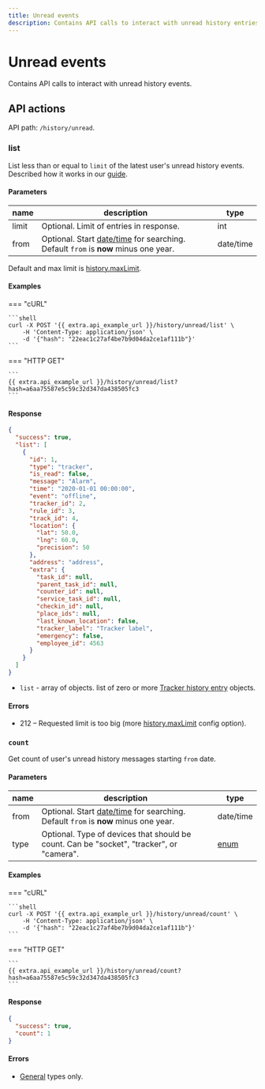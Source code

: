 ```yaml
---
title: Unread events
description: Contains API calls to interact with unread history entries.
---
```


# Unread events

Contains API calls to interact with unread history events.

## API actions

API path: `/history/unread`.

### list

List less than or equal to `limit` of the latest user's unread history events. Described how it works in our [guide](../../guides/rules-notifications/work-with-notifications.md#all-unread-events-of-a-user).

#### Parameters

| name  | description                                                                                            | type      |
| ----- | ------------------------------------------------------------------------------------------------------ | --------- |
| limit | Optional. Limit of entries in response.                                                                | int       |
| from  | Optional. Start [date/time](broken-reference) for searching. Default `from` is **now** minus one year. | date/time |

Default and max limit is [history.maxLimit](../commons/settings/dealer.md).

#### Examples

\=== "cURL"

````
```shell
curl -X POST '{{ extra.api_example_url }}/history/unread/list' \
    -H 'Content-Type: application/json' \
    -d '{"hash": "22eac1c27af4be7b9d04da2ce1af111b"}'
```
````

\=== "HTTP GET"

````
```
{{ extra.api_example_url }}/history/unread/list?hash=a6aa75587e5c59c32d347da438505fc3
```
````

#### Response

```json
{
  "success": true,
  "list": [
    {
      "id": 1,
      "type": "tracker",
      "is_read": false,
      "message": "Alarm",
      "time": "2020-01-01 00:00:00",
      "event": "offline",
      "tracker_id": 2,
      "rule_id": 3,
      "track_id": 4,
      "location": {
        "lat": 50.0,
        "lng": 60.0,
        "precision": 50
      },
      "address": "address",
      "extra": {
        "task_id": null,
        "parent_task_id": null,
        "counter_id": null,
        "service_task_id": null,
        "checkin_id": null,
        "place_ids": null,
        "last_known_location": false,
        "tracker_label": "Tracker label",
        "emergency": false,
        "employee_id": 4563
      }
    }
  ]
}
```

* `list` - array of objects. list of zero or more [Tracker history entry](index.md#tracker-history-entry) objects.

#### Errors

* 212 – Requested limit is too big (more [history.maxLimit](../commons/settings/dealer.md) config option).

### `count`

Get count of user's unread history messages starting `from` date.

#### Parameters

| name | description                                                                                            | type                     |
| ---- | ------------------------------------------------------------------------------------------------------ | ------------------------ |
| from | Optional. Start [date/time](broken-reference) for searching. Default `from` is **now** minus one year. | date/time                |
| type | Optional. Type of devices that should be count. Can be "socket", "tracker", or "camera".               | [enum](broken-reference) |

#### Examples

\=== "cURL"

````
```shell
curl -X POST '{{ extra.api_example_url }}/history/unread/count' \
    -H 'Content-Type: application/json' \
    -d '{"hash": "22eac1c27af4be7b9d04da2ce1af111b"}'
```
````

\=== "HTTP GET"

````
```
{{ extra.api_example_url }}/history/unread/count?hash=a6aa75587e5c59c32d347da438505fc3
```
````

#### Response

```json
{
  "success": true,
  "count": 1
}
```

#### Errors

* [General](../../../general/errors.md#error-codes) types only.
